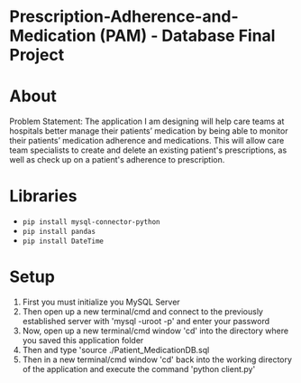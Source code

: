 # Prescription-Adherence-and-Medication (PAM) - Database Final Project

# About
Problem Statement: The application I am designing will help care teams at hospitals better manage their patients’ medication by being able to monitor their patients’ medication adherence and medications. This will allow care team specialists to create and delete an existing patient's prescriptions, as well as check up on a patient's adherence to prescription.

# Libraries
- `pip install mysql-connector-python`
- `pip install pandas`
- `pip install DateTime`

# Setup
1. First you must initialize you MySQL Server
2. Then open up a new terminal/cmd and connect to the previously established server with 'mysql -uroot -p' and enter your password
3. Now, open up a new terminal/cmd window 'cd' into the directory where you saved this application folder
4. Then and type 'source ./Patient_MedicationDB.sql
5. Then in a new terminal/cmd window 'cd' back into the working directory of the application and execute the command 'python client.py'
